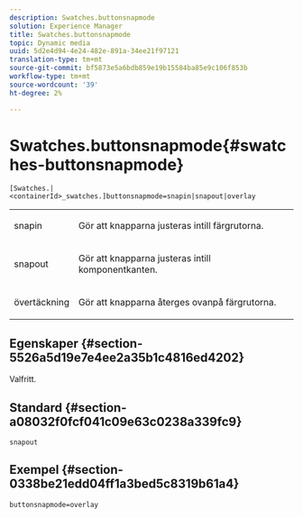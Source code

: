 ```yaml
---
description: Swatches.buttonsnapmode
solution: Experience Manager
title: Swatches.buttonsnapmode
topic: Dynamic media
uuid: 5d2e4d94-4e24-482e-891a-34ee21f97121
translation-type: tm+mt
source-git-commit: bf5873e5a6bdb859e19b15584ba85e9c106f853b
workflow-type: tm+mt
source-wordcount: '39'
ht-degree: 2%

---
```



# Swatches.buttonsnapmode{#swatches-buttonsnapmode}

`[Swatches.|<containerId>_swatches.]buttonsnapmode=snapin|snapout|overlay`

<table id="table_4322E3ECE9354016B891F5E7A35D6A2A"> 
 <tbody> 
  <tr> 
   <td> <p> <span class="codeph"> <span class="varname"> snapin</span> </span> </p> </td> 
   <td> <p>Gör att knapparna justeras intill färgrutorna. </p> </td> 
  </tr> 
  <tr> 
   <td> <p> <span class="codeph"> <span class="varname"> snapout</span> </span> </p> </td> 
   <td> <p>Gör att knapparna justeras intill komponentkanten. </p> </td> 
  </tr> 
  <tr> 
   <td> <p> <span class="codeph"> <span class="varname"> övertäckning</span> </span> </p> </td> 
   <td> <p>Gör att knapparna återges ovanpå färgrutorna. </p> </td> 
  </tr> 
 </tbody> 
</table>

## Egenskaper {#section-5526a5d19e7e4ee2a35b1c4816ed4202}

Valfritt.

## Standard {#section-a08032f0fcf041c09e63c0238a339fc9}

`snapout`

## Exempel {#section-0338be21edd04ff1a3bed5c8319b61a4}

`buttonsnapmode=overlay`
